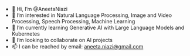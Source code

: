 - 👋 Hi, I’m @AneetaNiazi
- 👀 I’m interested in Natural Language Processing, Image and Video Processing, Speech Processing, Machine Learning
- 🌱 I’m currently learning Generative AI with Large Language Models and Kubernetes
- 💞️ I’m looking to collaborate on AI projects
- 📫 I can be reached by email: aneeta.niazi@gmail.com

<!---
AneetaNiazi/AneetaNiazi is a ✨ special ✨ repository because its `README.md` (this file) appears on your GitHub profile.
You can click the Preview link to take a look at your changes.
--->
